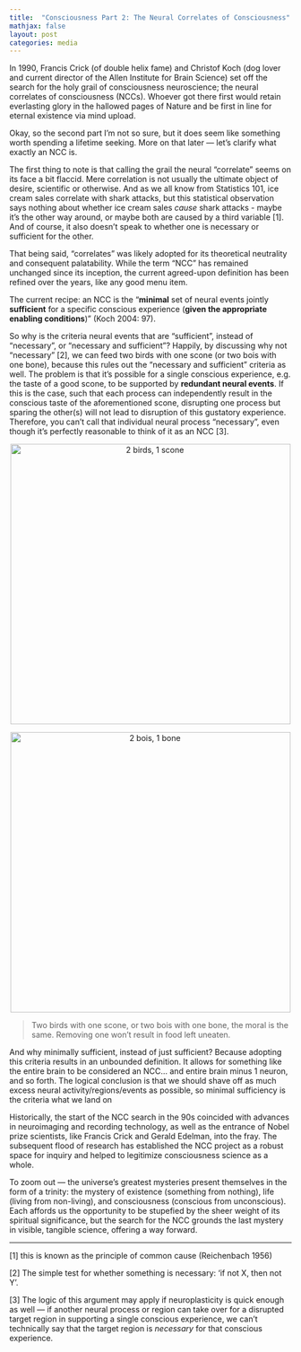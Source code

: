 ```yaml
---
title:  "Consciousness Part 2: The Neural Correlates of Consciousness"
mathjax: false
layout: post
categories: media
---
```


In 1990, Francis Crick (of double helix fame) and Christof Koch (dog lover and current director of the Allen Institute for Brain Science) set off the search for the holy grail of consciousness neuroscience; the neural correlates of consciousness (NCCs). Whoever got there first would retain everlasting glory in the hallowed pages of Nature and be first in line for eternal existence via mind upload.

Okay, so the second part I’m not so sure, but it does seem like something worth spending a lifetime seeking. More on that later — let’s clarify what exactly an NCC is.

The first thing to note is that calling the grail the neural “correlate” seems on its face a bit flaccid. Mere correlation is not usually the ultimate object of desire, scientific or otherwise. And as we all know from Statistics 101, ice cream sales correlate with shark attacks, but this statistical observation says nothing about whether ice cream sales *cause* shark attacks - maybe it’s the other way around, or maybe both are caused by a third variable [1]. And of course, it also doesn’t speak to whether one is necessary or sufficient for the other.

That being said, “correlates” was likely adopted for its theoretical neutrality and consequent palatability. While the term “NCC” has remained unchanged since its inception, the current agreed-upon definition has been refined over the years, like any good menu item. 

The current recipe: an NCC is the “**minimal** set of neural events jointly **sufficient** for a specific conscious experience (**given the appropriate enabling conditions**)” (Koch 2004: 97). 

So why is the criteria neural events that are “sufficient”, instead of “necessary”, or “necessary and sufficient”? Happily, by discussing why not “necessary” [2], we can feed two birds with one scone (or two bois with one bone), because this rules out the “necessary and sufficient” criteria as well. The problem is that it’s possible for a single conscious experience, e.g. the taste of a good scone, to be supported by **redundant neural events**. If this is the case, such that each process can independently result in the conscious taste of the aforementioned scone, disrupting one process but sparing the other(s) will not lead to disruption of this gustatory experience. Therefore, you can’t call that individual neural process “necessary”, even though it’s perfectly reasonable to think of it as an NCC [3]. 

<p align="center">
  <img width="500" src="https://user-images.githubusercontent.com/49765705/184532078-07da33b7-4e63-491b-b750-eec15d315aea.png" alt="2 birds, 1 scone">
</p>

<p align="center">
  <img width="500" src="https://user-images.githubusercontent.com/49765705/184532086-6bd17f81-2dba-4d2a-8970-1eeb74b0b8d1.png" alt="2 bois, 1 bone">
</p>

> Two birds with one scone, or two bois with one bone, the moral is the same. Removing one won’t result in food left uneaten.
>

And why minimally sufficient, instead of just sufficient? Because adopting this criteria results in an unbounded definition. It allows for something like the entire brain to be considered an NCC… and entire brain minus 1 neuron, and so forth. The logical conclusion is that we should shave off as much excess neural activity/regions/events as possible, so minimal sufficiency is the criteria what we land on

Historically, the start of the NCC search in the 90s coincided with advances in neuroimaging and recording technology, as well as the entrance of Nobel prize scientists, like Francis Crick and Gerald Edelman, into the fray. The subsequent flood of research has established the NCC project as a robust space for inquiry and helped to legitimize consciousness science as a whole. 

To zoom out — the universe’s greatest mysteries present themselves in the form of a trinity: the mystery of existence (something from nothing), life (living from non-living), and consciousness (conscious from unconscious). Each affords us the opportunity to be stupefied by the sheer weight of its spiritual significance, but the search for the NCC grounds the last mystery in visible, tangible science, offering a way forward.

---
[1] this is known as the principle of common cause (Reichenbach 1956) 

[2] The simple test for whether something is necessary: ‘if not X, then not Y’.

[3] The logic of this argument may apply if neuroplasticity is quick enough as well — if another neural process or region can take over for a disrupted target region in supporting a single conscious experience, we can’t technically say that the target region is *necessary* for that conscious experience.
